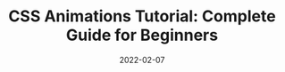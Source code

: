 ---
date: 2022-02-07
publisher: themeisle
tags:
  - guides
  - css
  - animations
target_url: https://themeisle.com/blog/css-animations-tutorial/
title: "CSS Animations Tutorial: Complete Guide for Beginners"
---